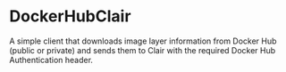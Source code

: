 # DockerHubClair

A simple client that downloads image layer information from Docker Hub (public or private) and sends them to Clair with the required Docker Hub Authentication header.
